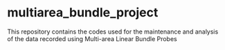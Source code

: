# multiarea_bundle_project
This repository contains the codes used for the maintenance and analysis of the data recorded using Multi-area Linear Bundle Probes

